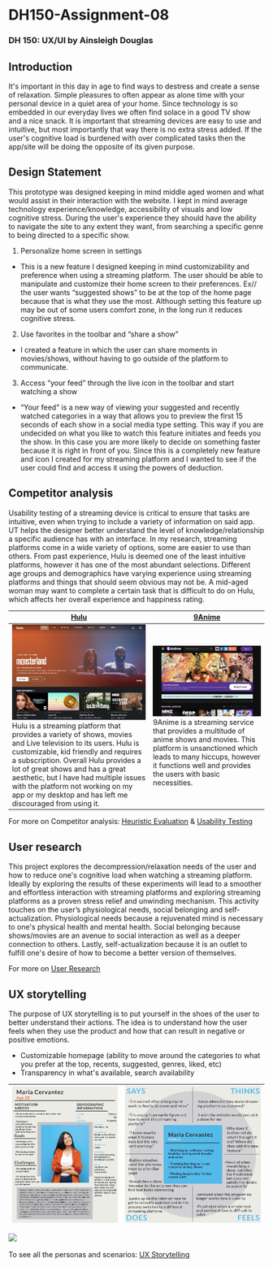 # DH150-Assignment-08
### DH 150: UX/UI by Ainsleigh Douglas

## Introduction
  It's important in this day in age to find ways to destress and create a sense of relaxation. Simple pleasures to often appear as alone time with your personal device in a quiet area of your home. Since technology is so embedded in our everyday lives we often find solace in a good TV show and a nice snack. It is important that streaming devices are easy to use and intuitive, but most importantly that way there is no extra stress added. If the user's cognitive load is burdened with over complicated tasks then the app/site will be doing the opposite of its given purpose.

## Design Statement
  This prototype was designed keeping in mind middle aged women and what would assist in their interaction with the website. I kept in mind average technology experience/knowledge, accessibility of visuals and low cognitive stress. During the user's experience they should have the ability to navigate the site to any extent they want, from searching a specific genre to being directed to a specific show.

1. Personalize home screen in settings
- This is a new feature I designed keeping in mind customizability and preference when using a streaming platform. The user should be able to manipulate and customize their home screen to their preferences. Ex// the user wants “suggested shows” to be at the top of the home page because that is what they use the most. Although setting this feature up may be out of some users comfort zone, in the long run it reduces cognitive stress.

2. Use favorites in the toolbar and “share a show”
- I created a feature in which the user can share moments in movies/shows, without having to go outside of the platform to communicate.  

3. Access “your feed” through the live icon in the toolbar and start watching a show
- “Your feed” is a new way of viewing your suggested and recently watched categories in a way that allows you to preview the first 15 seconds of each show in a social media type setting. This way if you are undecided on what you like to watch this feature initiates and feeds you the show. In this case you are more likely to decide on something faster because it is right in front of you. Since this is a completely new feature and icon I created for my streaming platform and I wanted to see if the user could find and access it using the powers of deduction.

## Competitor analysis
  Usability testing of a streaming device is critical to ensure that tasks are intuitive, even when trying to include a variety of information on said app. UT helps the designer better understand the level of knowledge/relationship a specific audience has with an interface. In my research, streaming platforms come in a wide variety of options, some are easier to use than others. From past experience, Hulu is deemed one of the least intuitive platforms, however it has one of the most abundant selections. Different age groups and demographics have varying experience using streaming platforms and things that should seem obvious may not be. A mid-aged woman may want to complete a certain task that is difficult to do on Hulu, which affects her overall experience and happiness rating.


[Hulu](hulu.com) | [9Anime](9anime.to)
--- | --- 
<img src="ScreenShotAnime.png"> Hulu is a streaming platform that provides a variety of shows, movies and Live television to its users. Hulu is customizable, kid friendly and requires a subscription. Overall Hulu provides a lot of great shows and has a great aesthetic, but I have had multiple issues with the platform not working on my app or my desktop and has left me discouraged from using it. |<img src="ScreenShotHulu.png"> 9Anime is a streaming service that provides a multitude of anime shows and movies. This platform is unsanctioned which leads to many hiccups, however it functions well and provides the users with basic necessities.
 
For more on Competitor analysis: [Heuristic Evaluation](https://github.com/ainsleighdouglas/Heuristic-Evaluation) & [Usability Testing](https://github.com/ainsleighdouglas/DH-150-A02)


## User research
This project explores the decompression/relaxation needs of the user and how to reduce one's cognitive load when watching a streaming platform. Ideally by exploring the results of these experiments will lead to a smoother and effortless interaction with streaming platforms and exploring streaming platforms as a proven stress relief and unwinding mechanism. This activity touches on the user’s physiological needs, social belonging and self-actualization. Physiological needs because a rejuvenated mind is necessary to one's physical health and mental health. Social belonging because shows/movies are an avenue to social interaction as well as a deeper connection to others. Lastly, self-actualization because it is an outlet to fulfill one's desire of how to become a better version of themselves.

For more on [User Research](https://github.com/ainsleighdouglas/DH-150-Assignment04)

## UX storytelling
The purpose of UX storytelling is to put yourself in the shoes of the user to better understand their actions. The idea is to understand how the user feels when they use the product and how that can result in negative or positive emotions.
- Customizable homepage (ability to move around the categories to what you prefer at the top, recents, suggested, genres, liked, etc)
- Transparency in what's available, search availability

<img src="assignment 5-01.png"> | <img src="assignment 5pics-03.png">
--- | --- 

<img src="assignment 5-06.png"> 

To see all the personas and scenarios: [UX Storytelling](https://github.com/ainsleighdouglas/DH-150---Assignment-05)

